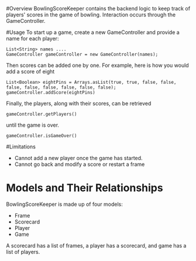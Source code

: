 #Overview
BowlingScoreKeeper contains the backend logic to keep track of players' scores in the game of bowling. 
Interaction occurs through the GameController.

#Usage
To start up a game, create a new GameController and provide a name for each player:
```
List<String> names ....
GameController gameController = new GameController(names);
```
Then scores can be added one by one. For example, here is how you would add a score of eight
```
List<Boolean> eightPins = Arrays.asList(true, true, false, false, false, false, false, false, false, false);
gameController.addScore(eightPins)
```
Finally, the players, along with their scores, can be retrieved
```aidl
gameController.getPlayers()
```

until the game is over.
```
gameController.isGameOver()
```

#Limitations
+ Cannot add a new player once the game has started.
+ Cannot go back and modify a score or restart a frame

# Models and Their Relationships

BowlingScoreKeeper is made up of four models:
+ Frame
+ Scorecard
+ Player
+ Game

A scorecard has a list of frames, a player has a scorecard, and game has a list of players.


